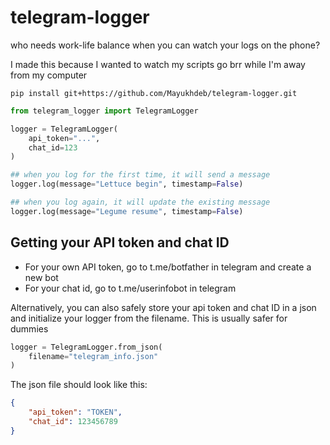 # telegram-logger
who needs work-life balance when you can watch your logs on the phone?

I made this because I wanted to watch my scripts go brr while I'm away from my computer

```
pip install git+https://github.com/Mayukhdeb/telegram-logger.git
```

```python
from telegram_logger import TelegramLogger

logger = TelegramLogger(
    api_token="...",
    chat_id=123
)

## when you log for the first time, it will send a message
logger.log(message="Lettuce begin", timestamp=False)

## when you log again, it will update the existing message
logger.log(message="Legume resume", timestamp=False)
```

## Getting your API token and chat ID

- For your own API token, go to t.me/botfather in telegram and create a new bot
- For your chat id, go to t.me/userinfobot in telegram

Alternatively, you can also safely store your api token and chat ID in a json and initialize your logger from the filename. This is usually safer for dummies

```python
logger = TelegramLogger.from_json(
    filename="telegram_info.json"
)
```

The json file should look like this:
```json
{
    "api_token": "TOKEN",
    "chat_id": 123456789
}
```

